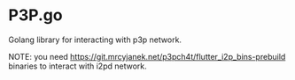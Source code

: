 # P3P.go

Golang library for interacting with p3p network.

NOTE: you need https://git.mrcyjanek.net/p3pch4t/flutter_i2p_bins-prebuild binaries to interact with i2pd network.